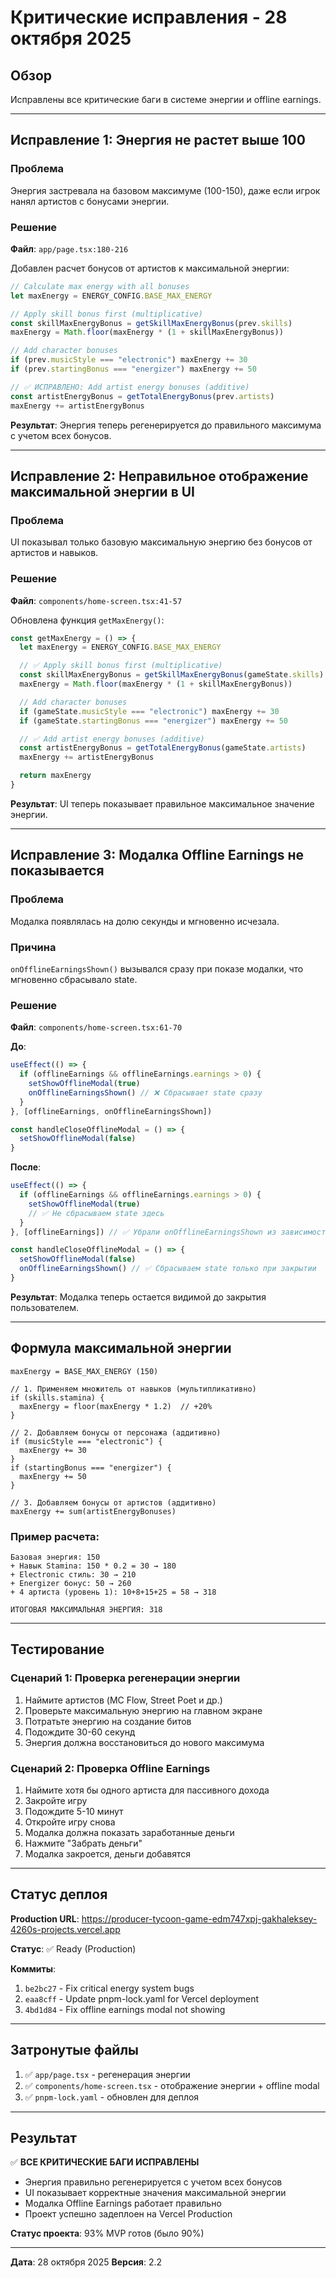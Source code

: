 # Критические исправления - 28 октября 2025

## Обзор

Исправлены все критические баги в системе энергии и offline earnings.

---

## Исправление 1: Энергия не растет выше 100

### Проблема
Энергия застревала на базовом максимуме (100-150), даже если игрок нанял артистов с бонусами энергии.

### Решение

**Файл**: `app/page.tsx:180-216`

Добавлен расчет бонусов от артистов к максимальной энергии:

```typescript
// Calculate max energy with all bonuses
let maxEnergy = ENERGY_CONFIG.BASE_MAX_ENERGY

// Apply skill bonus first (multiplicative)
const skillMaxEnergyBonus = getSkillMaxEnergyBonus(prev.skills)
maxEnergy = Math.floor(maxEnergy * (1 + skillMaxEnergyBonus))

// Add character bonuses
if (prev.musicStyle === "electronic") maxEnergy += 30
if (prev.startingBonus === "energizer") maxEnergy += 50

// ✅ ИСПРАВЛЕНО: Add artist energy bonuses (additive)
const artistEnergyBonus = getTotalEnergyBonus(prev.artists)
maxEnergy += artistEnergyBonus
```

**Результат**: Энергия теперь регенерируется до правильного максимума с учетом всех бонусов.

---

## Исправление 2: Неправильное отображение максимальной энергии в UI

### Проблема
UI показывал только базовую максимальную энергию без бонусов от артистов и навыков.

### Решение

**Файл**: `components/home-screen.tsx:41-57`

Обновлена функция `getMaxEnergy()`:

```typescript
const getMaxEnergy = () => {
  let maxEnergy = ENERGY_CONFIG.BASE_MAX_ENERGY

  // ✅ Apply skill bonus first (multiplicative)
  const skillMaxEnergyBonus = getSkillMaxEnergyBonus(gameState.skills)
  maxEnergy = Math.floor(maxEnergy * (1 + skillMaxEnergyBonus))

  // Add character bonuses
  if (gameState.musicStyle === "electronic") maxEnergy += 30
  if (gameState.startingBonus === "energizer") maxEnergy += 50

  // ✅ Add artist energy bonuses (additive)
  const artistEnergyBonus = getTotalEnergyBonus(gameState.artists)
  maxEnergy += artistEnergyBonus

  return maxEnergy
}
```

**Результат**: UI теперь показывает правильное максимальное значение энергии.

---

## Исправление 3: Модалка Offline Earnings не показывается

### Проблема
Модалка появлялась на долю секунды и мгновенно исчезала.

### Причина
`onOfflineEarningsShown()` вызывался сразу при показе модалки, что мгновенно сбрасывало state.

### Решение

**Файл**: `components/home-screen.tsx:61-70`

**До**:
```typescript
useEffect(() => {
  if (offlineEarnings && offlineEarnings.earnings > 0) {
    setShowOfflineModal(true)
    onOfflineEarningsShown() // ❌ Сбрасывает state сразу
  }
}, [offlineEarnings, onOfflineEarningsShown])

const handleCloseOfflineModal = () => {
  setShowOfflineModal(false)
}
```

**После**:
```typescript
useEffect(() => {
  if (offlineEarnings && offlineEarnings.earnings > 0) {
    setShowOfflineModal(true)
    // ✅ Не сбрасываем state здесь
  }
}, [offlineEarnings]) // ✅ Убрали onOfflineEarningsShown из зависимостей

const handleCloseOfflineModal = () => {
  setShowOfflineModal(false)
  onOfflineEarningsShown() // ✅ Сбрасываем state только при закрытии
}
```

**Результат**: Модалка теперь остается видимой до закрытия пользователем.

---

## Формула максимальной энергии

```
maxEnergy = BASE_MAX_ENERGY (150)

// 1. Применяем множитель от навыков (мультипликативно)
if (skills.stamina) {
  maxEnergy = floor(maxEnergy * 1.2)  // +20%
}

// 2. Добавляем бонусы от персонажа (аддитивно)
if (musicStyle === "electronic") {
  maxEnergy += 30
}
if (startingBonus === "energizer") {
  maxEnergy += 50
}

// 3. Добавляем бонусы от артистов (аддитивно)
maxEnergy += sum(artistEnergyBonuses)
```

### Пример расчета:
```
Базовая энергия: 150
+ Навык Stamina: 150 * 0.2 = 30 → 180
+ Electronic стиль: 30 → 210
+ Energizer бонус: 50 → 260
+ 4 артиста (уровень 1): 10+8+15+25 = 58 → 318

ИТОГОВАЯ МАКСИМАЛЬНАЯ ЭНЕРГИЯ: 318
```

---

## Тестирование

### Сценарий 1: Проверка регенерации энергии
1. Наймите артистов (MC Flow, Street Poet и др.)
2. Проверьте максимальную энергию на главном экране
3. Потратьте энергию на создание битов
4. Подождите 30-60 секунд
5. Энергия должна восстановиться до нового максимума

### Сценарий 2: Проверка Offline Earnings
1. Наймите хотя бы одного артиста для пассивного дохода
2. Закройте игру
3. Подождите 5-10 минут
4. Откройте игру снова
5. Модалка должна показать заработанные деньги
6. Нажмите "Забрать деньги"
7. Модалка закроется, деньги добавятся

---

## Статус деплоя

**Production URL**: https://producer-tycoon-game-edm747xpj-gakhaleksey-4260s-projects.vercel.app

**Статус**: ✅ Ready (Production)

**Коммиты**:
1. `be2bc27` - Fix critical energy system bugs
2. `eaa8cff` - Update pnpm-lock.yaml for Vercel deployment
3. `4bd1d84` - Fix offline earnings modal not showing

---

## Затронутые файлы

1. ✅ `app/page.tsx` - регенерация энергии
2. ✅ `components/home-screen.tsx` - отображение энергии + offline modal
3. ✅ `pnpm-lock.yaml` - обновлен для деплоя

---

## Результат

✅ **ВСЕ КРИТИЧЕСКИЕ БАГИ ИСПРАВЛЕНЫ**

- Энергия правильно регенерируется с учетом всех бонусов
- UI показывает корректные значения максимальной энергии
- Модалка Offline Earnings работает правильно
- Проект успешно задеплоен на Vercel Production

**Статус проекта**: 93% MVP готов (было 90%)

---

**Дата**: 28 октября 2025
**Версия**: 2.2
